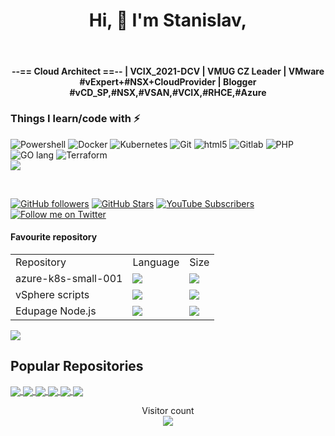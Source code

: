 <P align="center">
<H1 align="center">Hi, 👋 I'm Stanislav, </H1></br>
<H4 align="center">--== Cloud Architect ==-- | VCIX_2021-DCV | VMUG CZ Leader | VMware #vExpert+#NSX+CloudProvider | Blogger #vCD_SP,#NSX,#VSAN,#VCIX,#RHCE,#Azure
</H4>
</p>

<h3>Things I learn/code with ⚡</h3>
<p>
  <img alt="Powershell" src="https://img.shields.io/badge/-PowerShell-lightblue?style=flat-square&logo=powershell&logoColor=blue" />
  <img alt="Docker" src="https://img.shields.io/badge/-Docker-46a2f1?style=flat-square&logo=docker&logoColor=white" />
  <img alt="Kubernetes" src="https://img.shields.io/badge/-Kubernetes-2088FF?style=flat-square&logo=kubernetes&logoColor=white" />
  <img alt="Git" src="https://img.shields.io/badge/-Git-F05032?style=flat-square&logo=git&logoColor=white" />
  <img alt="html5" src="https://img.shields.io/badge/-HTML5-E34F26?style=flat-square&logo=html5&logoColor=white" />
  <img alt="Gitlab" src="https://img.shields.io/badge/-GitLab-orange?style=flat-square&logo=gitlab&logoColor=white" />
  <img alt="PHP" src="https://img.shields.io/badge/-PHP-blue?style=flat-square&logo=php&logoColor=white" />
  <img alt="GO lang" src="https://img.shields.io/badge/-GO_lang-lightblue?style=flat-square&logo=go&logoColor=darkblue" />
  <img alt="Terraform" src="https://img.shields.io/badge/-Terraform-lightblue?style=flat-square&logo=terraform&logoColor=blue" />
<br>
<img src="https://github-readme-stats-sigma-five.vercel.app/api?username=musil&count_private=true&show_icons=true">

</p>
<br>

[![GitHub followers](https://img.shields.io/github/followers/musil?logo=GitHub&style=for-the-badge)](https://github.com/musil?tab=followers)
[![GitHub Stars](https://img.shields.io/github/stars/musil?logo=github&style=for-the-badge)](https://www.github.com/musil)
[![YouTube Subscribers](https://img.shields.io/youtube/channel/subscribers/UCgerY65H7iEEyy4DGkBpGYg?logo=youtube&logoColor=E05D44&style=for-the-badge&label=YouTube)](https://www.youtube.com/channel/UCgerY65H7iEEyy4DGkBpGYg)
[![Follow me on Twitter](https://img.shields.io/twitter/follow/stmusil?color=0E7FC0&logo=twitter&style=for-the-badge&label=Twitter)](https://www.twitter.com/stmusil)


<h4>Favourite repository</h4>


<table>
  <tr><td>Repository</td><td>Language</td><td>Size</td></tr>
  <tr><td>azure-k8s-small-001</td><td><img src="https://img.shields.io/github/languages/top/musil/azure-k8s-small-001" /></td><td><img src="https://img.shields.io/github/languages/code-size/musil/azure-k8s-small-001"></td></tr>
  <tr><td>vSphere scripts</td><td><img src="https://img.shields.io/github/languages/top/musil/vSphere_scripts" /></td><td><img src="https://img.shields.io/github/languages/code-size/musil/vSphere_scripts"></td></tr>
  <tr><td>Edupage Node.js</td><td><img src="https://img.shields.io/github/languages/top/musil/edupage-node-js" /></td><td><img src="https://img.shields.io/github/languages/code-size/musil/edupage-node-js"></td></tr>
</table>



<!-- Top Language Dashboard -->

<a href="https://github.com/musil">
<img align="center" src="https://github-readme-stats-sigma-five.vercel.app/api/top-langs/?username=musil&theme=merko" />
</a>



<!-- Stats Dashboard - already shown above
<a href="https://github.com/musil">
<img align="center" src="https://github-readme-stats-sigma-five.vercel.app/api?username=musil&show_icons=true&theme=merko&line_height=27" alt="Musil's github stats" />
</a>
-->



## Popular Repositories
<!-- Thanks to https://github.com/anuraghazra/github-readme-stats -->

<a href="https://github.com/musil/azure-k8s-small-001">
  <img align="center" src="https://github-readme-stats-sigma-five.vercel.app/api/pin/?username=musil&repo=azure-k8s-small-001&theme=radical" />
</a>

<a href="https://github.com/musil/edupage-node-js">
  <img align="center" src="https://github-readme-stats-sigma-five.vercel.app/api/pin/?username=musil&repo=edupage-node-js&theme=radical" />
</a>

<a href="https://github.com/musil/github-backup-to-s3-minio">
<img align="center" src="https://github-readme-stats-sigma-five.vercel.app/api/pin/?username=musil&repo=github-backup-to-s3-minio&theme=radical" />
</a>

<a href="https://github.com/musil/Wattrouter-daily-stats-to-database">
  <img align="center" src="https://github-readme-stats-sigma-five.vercel.app/api/pin/?username=musil&repo=Wattrouter-daily-stats-to-database&theme=radical" />
</a>

<a href="https://github.com/musil/vmware-evidence">
<img align="center" src="https://github-readme-stats-sigma-five.vercel.app/api/pin/?username=musil&repo=vmware-evidence&theme=radical" />
</a>

<a href="https://github.com/musil/100DaysOfHomeLab2022">
  <img align="center" src="https://github-readme-stats-sigma-five.vercel.app/api/pin/?username=musil&repo=100DaysOfHomeLab2022&theme=radical" />
</a>


<br>
<!-- Stats Counter --->
<!-- Thanks to https://github.com/sagar-viradiya -->
<p align="center">
  Visitor count<br>
  <img src="https://profile-counter.glitch.me/musil/count.svg" />
</p>


<!--
**musil/musil** is a ✨ _special_ ✨ repository because its `README.md` (this file) appears on your GitHub profile.

Here are some ideas to get you started:

- 🔭 I’m currently working on ...
- 🌱 I’m currently learning ...
- 👯 I’m looking to collaborate on ...
- 🤔 I’m looking for help with ...
- 💬 Ask me about ...
- 📫 How to reach me: ...
- 😄 Pronouns: ...
- ⚡ Fun fact: ...
-->
